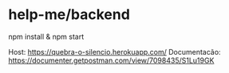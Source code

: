 # help-me/backend
npm install & npm start


Host: https://quebra-o-silencio.herokuapp.com/
Documentacão: https://documenter.getpostman.com/view/7098435/S1Lu19GK
